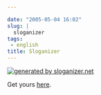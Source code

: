```yaml
---

date: "2005-05-04 16:02"
slug: |
  sloganizer
tags:
 - english
title: Sloganizer
---
```


[![generated by
sloganizer.net](http://www.sloganizer.net/en/style4,Journal-spc-of-spc-an-spc-Open-spc-Sourcee.png)](http://www.sloganizer.net/en/)

Get yours [here](http://www.sloganizer.net/en/imagegenerator.php).
